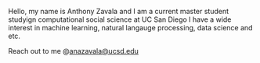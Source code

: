 Hello, my name is Anthony Zavala and I am a current master student studyign computational social science at UC San Diego
I have a wide interest in machine learning, natural langauge processing, data science and etc.

Reach out to me @anazavala@ucsd.edu



